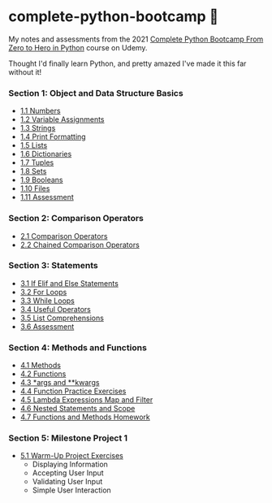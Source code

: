 # complete-python-bootcamp 🐍

My notes and assessments from the 2021 [Complete Python Bootcamp From Zero to Hero in Python](https://www.udemy.com/course/complete-python-bootcamp/) course on Udemy.

Thought I'd finally learn Python, and pretty amazed I've made it this far without it!

### Section 1: Object and Data Structure Basics
- [1.1 Numbers](/Section%201:%20Objects%20and%20Data%20Structure%20Basics/1.1%20Numbers.ipynb)
- [1.2 Variable Assignments](/Section%201:%20Objects%20and%20Data%20Structure%20Basics//1.2%20Variable%20Assignments.ipynb)
- [1.3 Strings](/Section%201:%20Objects%20and%20Data%20Structure%20Basics/1.3%20Strings.ipynb)
- [1.4 Print Formatting](/Section%201:%20Objects%20and%20Data%20Structure%20Basics/1.4%20Print%20Formatting.ipynb)
- [1.5 Lists](/Section%201:%20Objects%20and%20Data%20Structure%20Basics/1.5%20Lists.ipynb)
- [1.6 Dictionaries](/Section%201:%20Objects%20and%20Data%20Structure%20Basics/1.6%20Dictionaries.ipynb)
- [1.7 Tuples](/Section%201:%20Objects%20and%20Data%20Structure%20Basics/1.7%20Tuples.ipynb)
- [1.8 Sets](/Section%201:%20Objects%20and%20Data%20Structure%20Basics/1.8%20Sets.ipynb)
- [1.9 Booleans](/Section%201:%20Objects%20and%20Data%20Structure%20Basics/1.9%20Booleans.ipynb)
- [1.10 Files](/Section%201:%20Objects%20and%20Data%20Structure%20Basics/1.10%20Files.ipynb)
- [1.11 Assessment](/Section%201:%20Objects%20and%20Data%20Structure%20Basics/1.11%20Objects%20and%20Data%20Structures%20Assessment%20Test.ipynb)

### Section 2: Comparison Operators
- [2.1 Comparison Operators](/Section%202:%20Comparison%20Operators/2.1%20Comparison%20Operators.ipynb)
- [2.2 Chained Comparison Operators](/Section%202:%20Comparison%20Operators/2.2%20Chained%20Comparison%20Operators.ipynb)

### Section 3: Statements
- [3.1 If Elif and Else Statements](/Section%203:%20Statements/3.1%20If%20Elif%20and%20Else%20Statements.ipynb)
- [3.2 For Loops](/Section%203:%20Statements/3.2%20For%20Loops.ipynb)
- [3.3 While Loops](/Section%203:%20Statements/3.3%20While%20Loops.ipynb)
- [3.4 Useful Operators](/Section%203:%20Statements/3.4%20Useful%20Operators.ipynb)
- [3.5 List Comprehensions](/Section%203:%20Statements/3.5%20List%20Comprehensions.ipynb)
- [3.6 Assessment](/Section%203:%20Statements/3.6%20Statements%20Assessment%20Test.ipynb)

### Section 4: Methods and Functions
- [4.1 Methods](/Section%204:%20Methods%20and%20Functions/4.1%20Methods.ipynb)
- [4.2 Functions](/Section%204:%20Methods%20and%20Functions/4.2%20Functions.ipynb)
- [4.3 *args and **kwargs](/Section%204:%20Methods%20and%20Functions/4.3%20args%20and%20kwargs.ipynb)
- [4.4 Function Practice Exercises](/Section%204:%20Methods%20and%20Functions/4.4%20Function%20Practice%20Exercises.ipynb)
- [4.5 Lambda Expressions Map and Filter](/Section%204:%20Methods%20and%20Functions/4.5%20Lambda%20Expressions%20Map%20and%20Filter.ipynb)
- [4.6 Nested Statements and Scope](/Section%204:%20Methods%20and%20Functions/4.6%20Nested%20Statements%20and%20Scope.ipynb)
- [4.7 Functions and Methods Homework](/Section%204:%20Methods%20and%20Functions/4.7%20Functions%20and%20Methods%20Homework.ipynb)

### Section 5: Milestone Project 1
- [5.1 Warm-Up Project Exercises](/Section%205:%20Milestone%20Project%201/5.1%20Warm-Up%20Project%20Exercises.ipynb)
  - Displaying Information
  - Accepting User Input
  - Validating User Input
  - Simple User Interaction
